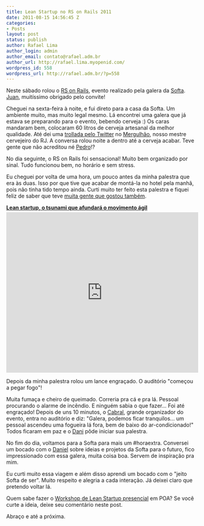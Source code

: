 ```yaml
---
title: Lean Startup no RS on Rails 2011
date: 2011-08-15 14:56:45 Z
categories:
- Posts
layout: post
status: publish
author: Rafael Lima
author_login: admin
author_email: contato@rafael.adm.br
author_url: http://rafael.lima.myopenid.com/
wordpress_id: 558
wordpress_url: http://rafael.adm.br/?p=558
---
```


Neste s&aacute;bado rolou o <a href="http://rsonrails.com.br/">RS on Rails</a>, evento realizado pela galera da <a href="http://softa.com.br/pt">Softa</a>. <a href="http://twitter.com/#!/joaomilho">Juan</a>, muit&iacute;ssimo obrigado pelo convite!

Cheguei na sexta-feira &agrave; noite, e fui direto para a casa da Softa. Um ambiente muito, mas muito legal mesmo. L&aacute; encontrei uma galera que j&aacute; estava se preparando para o evento, bebendo cerveja :)
Os caras mandaram bem, colocaram 60 litros de cerveja artesanal da melhor qualidade. At&eacute; dei uma <a href="http://twitter.com/#!/rafaelp/status/102442879435280385">trollada pelo Twitter</a> no <a href="http://twitter.com/#!/smergulhao">Mergulh&atilde;o</a>, nosso mestre cervejeiro do RJ. A conversa rolou noite a dentro at&eacute; a cerveja acabar. Teve gente que n&atilde;o acreditou n&eacute; <a href="http://twitter.com/#!/pedroaxl">Pedro</a>!?

No dia seguinte, o RS on Rails foi sensacional! Muito bem organizado por sinal. Tudo funcionou bem, no hor&aacute;rio e sem stress.

Eu cheguei por volta de uma hora, um pouco antes da minha palestra que era &agrave;s duas. Isso por que tive que acabar de mont&aacute;-la no hotel pela manh&atilde;, pois n&atilde;o tinha tido tempo ainda. Curti muito ter feito esta palestra e fiquei feliz de saber que teve <a href="http://rsonrails-vote.heroku.com/palestras/6">muita gente que gostou tamb&eacute;m</a>.

<div style="width:510px" id="__ss_8847799"> <strong style="display:block;margin:12px 0 4px"><a href="http://www.slideshare.net/rafael_lima/lean-startup-o-tsunami-que-afundar-o-movimento-gil" title="Lean startup, o tsunami que afundar&aacute; o movimento &aacute;gil" target="_blank">Lean startup, o tsunami que afundar&aacute; o movimento &aacute;gil</a></strong> <iframe src="http://www.slideshare.net/slideshow/embed_code/8847799?rel=0" width="510" height="426" frameborder="0" marginwidth="0" marginheight="0" scrolling="no"></iframe> </div>

Depois da minha palestra rolou um lance engra&ccedil;ado. O audit&oacute;rio "come&ccedil;ou a pegar fogo"!

Muita fuma&ccedil;a e cheiro de queimado. Correria pra c&aacute; e pra l&aacute;. Pessoal procurando o alarme de inc&ecirc;ndio. E ningu&eacute;m sabia o que fazer... Foi at&eacute; engra&ccedil;ado! Depois de uns 10 minutos, o <a href="http://twitter.com/#!/felipebcabral">Cabral</a>, grande organizador do evento, entra no audit&oacute;rio e diz: "Galera, podemos ficar tranquilos... um pessoal ascendeu uma fogueira l&aacute; fora, bem de baixo do ar-condicionado!"
Todos ficaram em paz e o <a href="http://twitter.com/#!/danicuki">Dani</a> p&ocirc;de iniciar sua palestra.

No fim do dia, voltamos para a Softa para mais um #horaextra. Conversei um bocado com o <a href="http://twitter.com/#!/danielweinmann">Daniel</a> sobre ideias e projetos da Softa para o futuro, fico impressionado com essa galera, muita coisa boa. Servem de inspira&ccedil;&atilde;o pra mim.

Eu curti muito essa viagem e al&eacute;m disso aprendi um bocado com o "jeito Softa de ser". Muito respeito e alegria a cada intera&ccedil;&atilde;o. J&aacute; deixei claro que pretendo voltar l&aacute;.

Quem sabe fazer o <a href="http://bit.ly/leanstartup-bsb">Workshop de Lean Startup presencial</a> em POA? Se
voc&ecirc; curte a ideia, deixe seu coment&aacute;rio neste post.

Abra&ccedil;o e at&eacute; a pr&oacute;xima.
